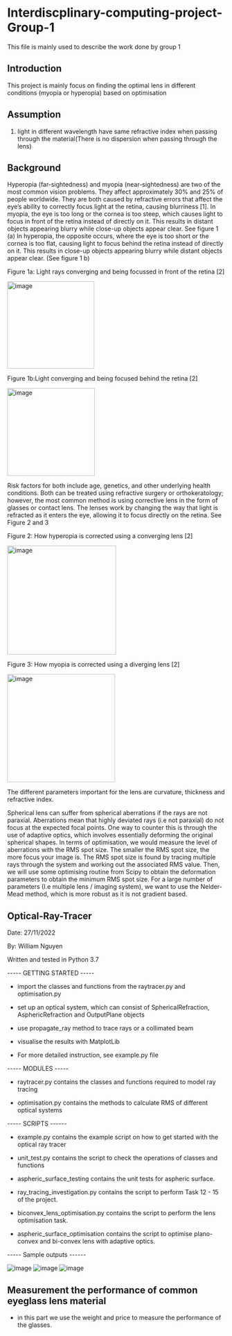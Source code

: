 # Interdiscplinary-computing-project-Group-1
This file is mainly used to describe the work done by group 1
## Introduction
This project is mainly focus on finding the optimal lens in different conditions (myopia or hyperopia) based on optimisation

## Assumption
1. light in different wavelength have same refractive index when passing through the material(There is no dispersion when passing through the lens)

## Background

Hyperopia (far-sightedness) and myopia (near-sightedness) are two of the most common vision problems. They affect approximately 30% and 25% of people worldwide. They are both caused by refractive errors that affect the eye’s ability to correctly focus light at the retina, causing blurriness [1]. 
In myopia, the eye is too long or the cornea is too steep, which causes light to focus in front of the retina instead of directly on it. This results in distant objects appearing blurry while close-up objects appear clear. See figure 1 (a)
In hyperopia, the opposite occurs, where the eye is too short or the cornea is too flat, causing light to focus behind the retina instead of directly on it. This results in close-up objects appearing blurry while distant objects appear clear. (See figure 1 b)

Figure 1a: Light rays converging and being focussed in front of the retina [2]

<img width="201" alt="image" src="https://user-images.githubusercontent.com/124576025/224732571-17949069-9340-4fe8-9e60-039f44c63863.png">

Figure 1b:Light converging and being focused behind the retina [2]

<img width="202" alt="image" src="https://user-images.githubusercontent.com/124576025/224732044-551e80df-1fa1-4161-bc7a-ce438433c88e.png">


Risk factors for both include age, genetics, and other underlying health conditions. Both can be treated using refractive surgery or orthokeratology; however, the most common method is using corrective lens in the form of glasses or contact lens. The lenses work by changing the way that light is refracted as it enters the eye, allowing it to focus directly on the retina. See Figure 2 and 3

Figure 2: How hyperopia is corrected using a converging lens [2]

 <img width="251" alt="image" src="https://user-images.githubusercontent.com/124576025/224732127-ebd3fc2a-5814-4ab2-95bb-eda8056f6b09.png">

Figure 3: How myopia is corrected using a diverging lens [2]

<img width="249" alt="image" src="https://user-images.githubusercontent.com/124576025/224732185-53668852-ffb2-4165-be48-e9af74688d53.png">

The different parameters important for the lens are curvature, thickness and refractive index. 

Spherical lens can suffer from spherical aberrations if the rays are not paraxial. Aberrations mean that highly deviated rays (i.e not paraxial) do not focus at the expected focal points. One way to counter this is through the use of adaptive optics, which involves essentially deforming the original spherical shapes. In terms of optimisation, we would measure the level of aberrations with the RMS spot size. The smaller the RMS spot size, the more focus your image is. The RMS spot size is found by tracing multiple rays through the system and working out the associated RMS value. Then, we will use some optimising routine from Scipy to obtain the deformation parameters to obtain the minimum RMS spot size. For a large number of parameters (I.e multiple lens / imaging system), we want to use the Nelder-Mead method, which is more robust as it is not gradient based. 


## Optical-Ray-Tracer

Date: 27/11/2022

By: William Nguyen

Written and tested in Python 3.7

----- GETTING STARTED -----

- import the classes and functions from the raytracer.py and optimisation.py

- set up an optical system, which can consist of SphericalRefraction, AsphericRefraction and OutputPlane objects 

- use propagate_ray method to trace rays or a collimated beam

- visualise the results with MatplotLib 

- For more detailed instruction, see example.py file 


----- MODULES -----

- raytracer.py contains the classes and functions required to model ray tracing

- optimisation.py contains the methods to calculate RMS of different optical systems  


----- SCRIPTS ------

- example.py contains the example script on how to get started with the optical ray tracer

- unit_test.py contains the script to check the operations of classes and functions

- aspheric_surface_testing contains the unit tests for aspheric surface. 

- ray_tracing_investigation.py contains the script to perform Task 12 - 15 of the project.

- biconvex_lens_optimisation.py contains the script to perform the lens optimisation task. 

- aspheric_surface_optimisation contains the script to optimise plano-convex and bi-convex lens with adaptive optics. 

----- Sample outputs ------

![image](https://user-images.githubusercontent.com/108578700/219814286-fde14aa4-b052-422d-815a-0b13db0174c9.png)
![image](https://user-images.githubusercontent.com/108578700/219814376-fd9c6e48-d803-4039-8b86-1ca779cd57b5.png)
![image](https://user-images.githubusercontent.com/108578700/219814409-d29f64f4-7025-4257-bdd6-0b04eeb177af.png)


## Measurement the performance of common eyeglass lens material 
- in this part we use the weight and price to measure the performance of the glasses. 
